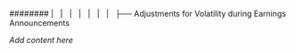 ######## |   |   |   |   |   |   |   ├── Adjustments for Volatility during Earnings Announcements

*Add content here*